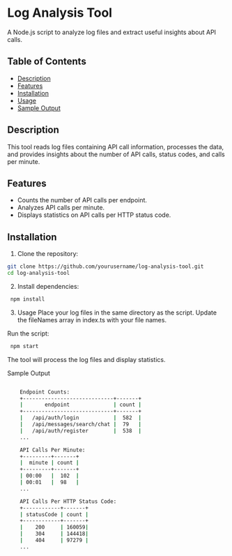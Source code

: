# Log Analysis Tool

A Node.js script to analyze log files and extract useful insights about API calls.

## Table of Contents

- [Description](#description)
- [Features](#features)
- [Installation](#installation)
- [Usage](#usage)
- [Sample Output](#sample-output)

## Description

This tool reads log files containing API call information, processes the data, and provides insights about the number of API calls, status codes, and calls per minute.

## Features

- Counts the number of API calls per endpoint.
- Analyzes API calls per minute.
- Displays statistics on API calls per HTTP status code.

## Installation

1. Clone the repository:

```bash
git clone https://github.com/yourusername/log-analysis-tool.git
cd log-analysis-tool

```

2. Install dependencies:

```bash
 npm install

```

3. Usage
   Place your log files in the same directory as the script. Update the fileNames array in index.ts with your file names.

Run the script:

```bash
 npm start

```

The tool will process the log files and display statistics.

Sample Output

```bash

    Endpoint Counts:
    +-----------------------------+-------+
    |       endpoint              | count |
    +-----------------------------+-------+
    |   /api/auth/login           |  582  |
    |   /api/messages/search/chat |  79   |
    |   /api/auth/register        |  538  |
    ...

    API Calls Per Minute:
    +---------+-------+
    |  minute | count |
    +---------+-------+
    | 00:00   |  102  |
    | 00:01   |  98   |
    ...

    API Calls Per HTTP Status Code:
    +------------+-------+
    | statusCode | count |
    +------------+-------+
    |    200     | 160059|
    |    304     | 144418|
    |    404     | 97279 |
    ...
```
